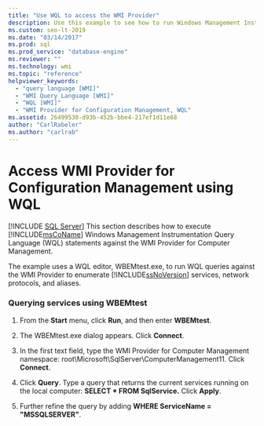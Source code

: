 ```yaml
---
title: "Use WQL to access the WMI Provider"
description: Use this example to see how to run Windows Management Instrumentation Query Language statements for the WMI Provider for Computer Management in SQL Server.
ms.custom: seo-lt-2019
ms.date: "03/14/2017"
ms.prod: sql
ms.prod_service: "database-engine"
ms.reviewer: ""
ms.technology: wmi
ms.topic: "reference"
helpviewer_keywords: 
  - "query language [WMI]"
  - "WMI Query Language [WMI]"
  - "WQL [WMI]"
  - "WMI Provider for Configuration Management, WQL"
ms.assetid: 26499530-d93b-452b-bbe4-217ef1d11e68
author: "CarlRabeler"
ms.author: "carlrab"
---
```

# Access WMI Provider for Configuration Management using WQL
[!INCLUDE [SQL Server](../../includes/applies-to-version/sqlserver.md)]
  This section describes how to execute [!INCLUDE[msCoName](../../includes/msconame-md.md)] Windows Management Instrumentation Query Language (WQL) statements against the WMI Provider for Computer Management.  
  
 The example uses a WQL editor, WBEMtest.exe, to run WQL queries against the WMI Provider to enumerate [!INCLUDE[ssNoVersion](../../includes/ssnoversion-md.md)] services, network protocols, and aliases.  
  
### Querying services using WBEMtest  
  
1.  From the **Start** menu, click **Run**, and then enter **WBEMtest**.  
  
2.  The WBEMtest.exe dialog appears. Click **Connect**.  
  
3.  In the first text field, type the WMI Provider for Computer Management namespace: root\Microsoft\SqlServer\ComputerManagement11. Click **Connect**.  
  
4.  Click **Query**. Type a query that returns the current services running on the local computer: **SELECT \* FROM SqlService.** Click **Apply**.  
  
5.  Further refine the query by adding **WHERE ServiceName = "MSSQLSERVER"**.  
  
  
